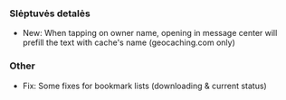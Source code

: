 ### Slėptuvės detalės
- New: When tapping on owner name, opening in message center will prefill the text with cache's name (geocaching.com only)

### Other
- Fix: Some fixes for bookmark lists (downloading & current status)
